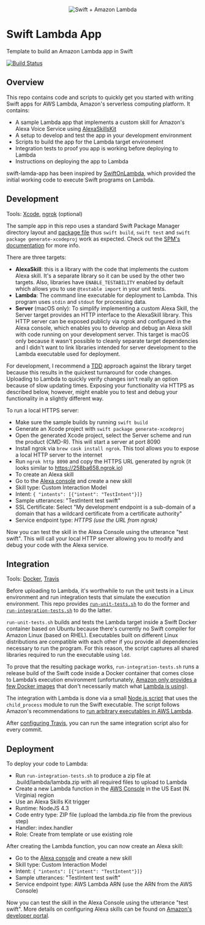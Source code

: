 <p align="center" >
  <img src="https://raw.githubusercontent.com/choefele/swift-lambda-app/master/swift%2Blambda.png" alt="Swift + Amazon Lambda" title="Swift + Amazon Lambda">
</p>

# Swift Lambda App
Template to build an Amazon Lambda app in Swift

[![Build Status](https://travis-ci.org/choefele/swift-lambda-app.svg?branch=master)](https://travis-ci.org/choefele/swift-lambda-app)

## Overview
This repo contains code and scripts to quickly get you started with writing Swift apps for AWS Lambda, Amazon's serverless computing platform. It contains:
- A sample Lambda app that implements a custom skill for Amazon's Alexa Voice Service using [AlexaSkillsKit](https://github.com/choefele/AlexaSkillsKit)
- A setup to develop and test the app in your development environment
- Scripts to build the app for the Lambda target environment
- Integration tests to proof you app is working before deploying to Lambda
- Instructions on deploying the app to Lambda

swift-lamda-app has been inspired by [SwiftOnLambda](https://github.com/algal/SwiftOnLambda), which provided the initial working code to execute Swift programs on Lambda.

## Development
Tools: [Xcode](https://developer.apple.com/download/), [ngrok](https://ngrok.com) (optional)

The sample app in this repo uses a standard Swift Package Manager directory layout and [package file](https://github.com/choefele/swift-lambda-app/blob/master/Package.swift) thus `swift build`, `swift test` and `swift package generate-xcodeproj` work as expected. Check out the [SPM's documentation](https://github.com/apple/swift-package-manager/blob/master/Documentation/Usage.md) for more info.

There are three targets:
- **AlexaSkill**: this is a library with the code that implements the custom Alexa skill. It's a separate library so it can be used by the other two targets. Also, libraries have `ENABLE_TESTABILITY` enabled by default which allows you to use `@testable import` in your unit tests.
- **Lambda**: The command line executable for deployment to Lambda. This program uses `stdin` and `stdout` for processing data.
- **Server** (macOS only): To simplify implementing a custom Alexa Skill, the Server target provides an HTTP interface to the AlexaSkill library. This HTTP server can be exposed publicly via ngrok and configured in the Alexa console, which enables you to develop and debug an Alexa skill with code running on your development server. This target is macOS only because it wasn't possible to cleanly separate target dependencies and I didn't want to link libraries intended for server development to the Lambda executable used for deployment.

For development, I recommend a [TDD](https://en.wikipedia.org/wiki/Test-driven_development) approach against the library target because this results in the quickest turnaround for code changes. Uploading to Lambda to quickly verify changes isn't really an option because of slow updating times. Exposing your functionality via HTTPS as described below, however, might enable you to test and debug your functionality in a slightly different way.

To run a local HTTPS server:
- Make sure the sample builds by running `swift build`
- Generate an Xcode project with `swift package generate-xcodeproj`
- Open the generated Xcode project, select the Server scheme and run the product (CMD-R). This will start a server at port 8090
- Install ngrok via `brew cask install ngrok`. This tool allows you to expose a local HTTP server to the internet
- Run `ngrok http 8090` and copy the HTTPS URL generated by ngrok (it looks similar to https://258ba658.ngrok.io)
- To create an Alexa skill
 - Go to the [Alexa console](https://developer.amazon.com/edw/home.html#/skills/list) and create a new skill
 - Skill type: Custom Interaction Model
 - Intent: `{ "intents": [{"intent": "TestIntent"}]}`
 - Sample utterances: "TestIntent test swift"
 - SSL Certificate: Select "My development endpoint is a sub-domain of a domain that has a wildcard certificate from a certificate authority"
 - Service endpoint type: _HTTPS (use the URL from ngrok)_
 
Now you can test the skill in the Alexa Console using the utterance "test swift". This will call your local HTTP server allowing you to modify and debug your code with the Alexa service.

## Integration
Tools: [Docker](https://www.docker.com/products/docker), [Travis](https://travis-ci.org/choefele/swift-lambda-app)

Before uploading to Lambda, it's worthwhile to run the unit tests in a Linux environment and run integration tests that simulate the execution environment. This repo provides [`run-unit-tests.sh`](https://github.com/choefele/swift-lambda-app/blob/master/run-unit-tests.sh) to do the former and [`run-integration-tests.sh`](https://github.com/choefele/swift-lambda-app/blob/master/run-integration-tests.sh) to do the latter.

`run-unit-tests.sh` builds and tests the Lambda target inside a Swift Docker container based on Ubuntu because there's currently no Swift compiler for Amazon Linux (based on RHEL). Executables built on different Linux distributions are compatible with each other if you provide all dependencies necessary to run the program. For this reason, the script captures all shared libraries required to run the executable using `ldd`.

To prove that the resulting package works, `run-integration-tests.sh` runs a release build of the Swift code inside a Docker container that comes close to Lambda’s execution environment (unfortunately, [Amazon only provides a few Docker images](https://hub.docker.com/_/amazonlinux/) that don't necessarily match what [Lambda is using](http://docs.aws.amazon.com/lambda/latest/dg/current-supported-versions.html)). 

The integration with Lambda is done via a small [Node.js script](https://github.com/choefele/swift-lambda-app/blob/master/Shim/index.js) that uses the `child_process` module to run the Swift executable. The script follows Amazon's recommendations to [run arbitrary executables in AWS Lambda](https://aws.amazon.com/blogs/compute/running-executables-in-aws-lambda/).

After [configuring Travis](https://github.com/choefele/swift-lambda-app/blob/master/.travis.yml), you can run the same integration script also for every commit.

## Deployment

To deploy your code to Lambda:

- Run `run-integration-tests.sh` to produce a zip file at .build/lambda/lambda.zip with all required files to upload to Lambda
- Create a new Lambda function in the [AWS Console](https://console.aws.amazon.com/lambda/home) in the US East (N. Virginia) region
 - Use an Alexa Skills Kit trigger
 - Runtime: NodeJS 4.3
 - Code entry type: ZIP file (upload the lambda.zip file from the previous step)
 - Handler: index.handler
 - Role: Create from template or use existing role

After creating the Lambda function, you can now create an Alexa skill:
- Go to the [Alexa console](https://developer.amazon.com/edw/home.html#/skills/list) and create a new skill
- Skill type: Custom Interaction Model
- Intent: `{ "intents": [{"intent": "TestIntent"}]}`
- Sample utterances: "TestIntent test swift"
- Service endpoint type: AWS Lambda ARN (use the ARN from the AWS Console)
 
Now you can test the skill in the Alexa Console using the utterance "test swift". More details on configuring Alexa skills can be found on [Amazon's developer portal](https://developer.amazon.com/public/solutions/alexa/alexa-skills-kit/overviews/steps-to-build-a-custom-skill).
